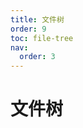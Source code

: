 ```yaml
---
title: 文件树
order: 9
toc: file-tree
nav:
  order: 3
---
```


# 文件树

<code src="../../src/file-tree"></code>
